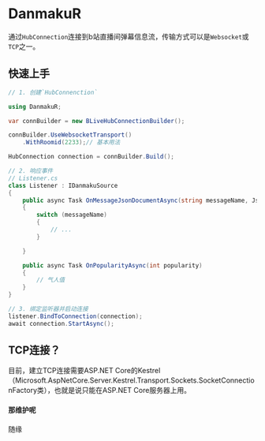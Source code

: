 # DanmakuR
通过`HubConnection`连接到b站直播间弹幕信息流，传输方式可以是`Websocket`或`TCP`之一。

## 快速上手

```csharp
// 1. 创建`HubConnenction`    

using DanmakuR;

var connBuilder = new BLiveHubConnectionBuilder();

connBuilder.UseWebsocketTransport()
	.WithRoomid(2233);// 基本用法

HubConnection connection = connBuilder.Build();

// 2. 响应事件
// Listener.cs
class Listener : IDanmakuSource
{
	public async Task OnMessageJsonDocumentAsync(string messageName, JsonDocument message)
	{
		switch (messageName)
		{
			// ...
		}

	}

	public async Task OnPopularityAsync(int popularity)
	{
		// 气人值
	}
}

// 3. 绑定监听器并启动连接
listener.BindToConnection(connection);
await connection.StartAsync();
```

## TCP连接？
目前，建立TCP连接需要ASP.NET Core的Kestrel（Microsoft.AspNetCore.Server.Kestrel.Transport.Sockets.SocketConnectionFactory类），也就是说只能在ASP.NET Core服务器上用。

#### 那维护呢
随缘